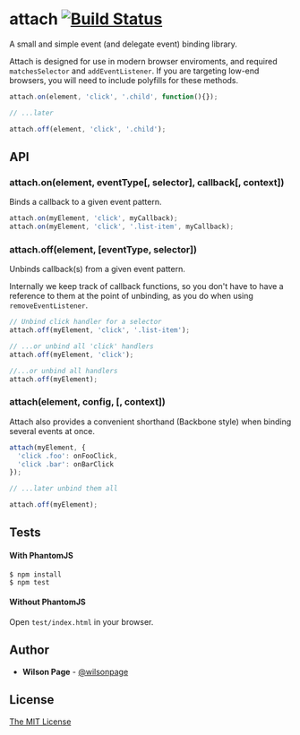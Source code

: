 # attach [![Build Status](https://travis-ci.org/wilsonpage/attach.png?branch=master)](https://travis-ci.org/wilsonpage/attach)

A small and simple event (and delegate event) binding library.

Attach is designed for use in modern browser enviroments, and required `matchesSelector` and `addEventListener`. If you are targeting low-end browsers, you will need to include polyfills for these methods.

```js
attach.on(element, 'click', '.child', function(){});

// ...later

attach.off(element, 'click', '.child');
```

## API

### attach.on(element, eventType[, selector], callback[, context])

Binds a callback to a given event pattern.

```js
attach.on(myElement, 'click', myCallback);
attach.on(myElement, 'click', '.list-item', myCallback);
```

### attach.off(element, [eventType, selector])

Unbinds callback(s) from a given event pattern.

Internally we keep track of callback functions, so you don't have to have a reference to them at the point of unbinding, as you do when using `removeEventListener`.

```js
// Unbind click handler for a selector
attach.off(myElement, 'click', '.list-item');

// ...or unbind all 'click' handlers
attach.off(myElement, 'click');

//...or unbind all handlers
attach.off(myElement);
```

### attach(element, config, [, context])

Attach also provides a convenient shorthand (Backbone style) when binding several events at once.

```js
attach(myElement, {
  'click .foo': onFooClick,
  'click .bar': onBarClick
});

// ...later unbind them all

attach.off(myElement);
```

## Tests

#### With PhantomJS

```
$ npm install
$ npm test
```

#### Without PhantomJS

Open `test/index.html` in your browser.

## Author

- **Wilson Page** - [@wilsonpage](http://github.com/wilsonpage)

## License

[The MIT License](http://github.com/wilsonpage/attach/raw/LICENSE)